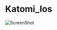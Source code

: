 # Katomi_Ios
![ScreenShot](https://drive.google.com/file/d/17lA8jEZE4c64G7IaO7iod2yHN5Lh7FOP/view?usp=sharing)
